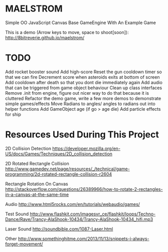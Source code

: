 MAELSTROM
=========

Simple OO JavaScript Canvas Base GameEngine With An Example Game

This is a demo (Arrow keys to move, space to shoot[soon]):
http://8bitreverie.github.io/maelstrom/

TODO
=========

Add rocket booster sound
Add high-score
Reset the gun cooldown timer so that we can fire
Decrement score when asteroids exits at bottom of screen
Add cooldown after death so that you dont die immediately again
Add audio that can be triggered from game object behaviour
Clean up class interfaces
Remove .init from engine, figure out nicer way to do that because it is cluttered
Refactor the demo game, write a few more demos to demonstrate simple games/effects
Move Radians to angles/ angles to radians out into helper functions
Add GameObject age (if go > age die)
Add particle effects for ship

Resources Used During This Project
=========
2D Collision Detection
https://developer.mozilla.org/en-US/docs/Games/Techniques/2D_collision_detection

2D Rotated Rectangle Collision
http://www.gamedev.net/page/resources/_/technical/game-programming/2d-rotated-rectangle-collision-r2604

Rectangle Rotation On Canvas
http://stackoverflow.com/questions/26389966/how-to-rotate-2-rectangles-in-a-canvas-at-the-same-time

Audio
http://www.html5rocks.com/en/tutorials/webaudio/games/

Test Sound
http://www.flashkit.com/imagesvr_ce/flashkit/loops/Techno-Dance/Rave/Trancy-AlaShook-10434/Trancy-AlaShook-10434_hifi.mp3

Laser Sound
http://soundbible.com/1087-Laser.html

Other
http://www.somethinghitme.com/2013/11/13/snippets-i-always-forget-movement/
